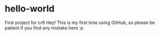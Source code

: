 # hello-world
First project for cr6
Hey! This is my first time using GitHub, so please be patient if you find any mistake here :p

